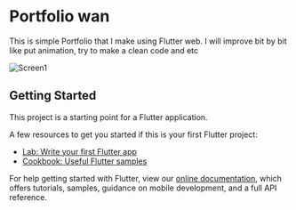 # Portfolio wan

This is simple Portfolio that I make using Flutter web.
I will improve bit by bit like put animation, try to make a clean code and etc

![Screen1](https://github.com/trapeye/simpleWebPortfolio/blob/master/screenshot/WebPortfolio.gif)


## Getting Started

This project is a starting point for a Flutter application.

A few resources to get you started if this is your first Flutter project:

- [Lab: Write your first Flutter app](https://flutter.dev/docs/get-started/codelab)
- [Cookbook: Useful Flutter samples](https://flutter.dev/docs/cookbook)

For help getting started with Flutter, view our
[online documentation](https://flutter.dev/docs), which offers tutorials,
samples, guidance on mobile development, and a full API reference.
